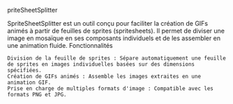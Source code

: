 priteSheetSplitter

SpriteSheetSplitter est un outil conçu pour faciliter la création de GIFs animés à partir de feuilles de sprites (spritesheets). Il permet de diviser une image en mosaïque en ses composants individuels et de les assembler en une animation fluide.
Fonctionnalités

    Division de la feuille de sprites : Sépare automatiquement une feuille de sprites en images individuelles basées sur des dimensions spécifiées.
    Création de GIFs animés : Assemble les images extraites en une animation GIF.
    Prise en charge de multiples formats d'image : Compatible avec les formats PNG et JPG.

